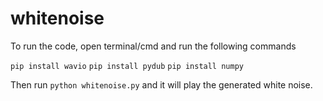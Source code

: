 # whitenoise

To run the code, open terminal/cmd and run the following commands

 `pip install wavio`
 `pip install pydub`
 `pip install numpy`
 
 Then run `python whitenoise.py` and it will play the generated white noise.
